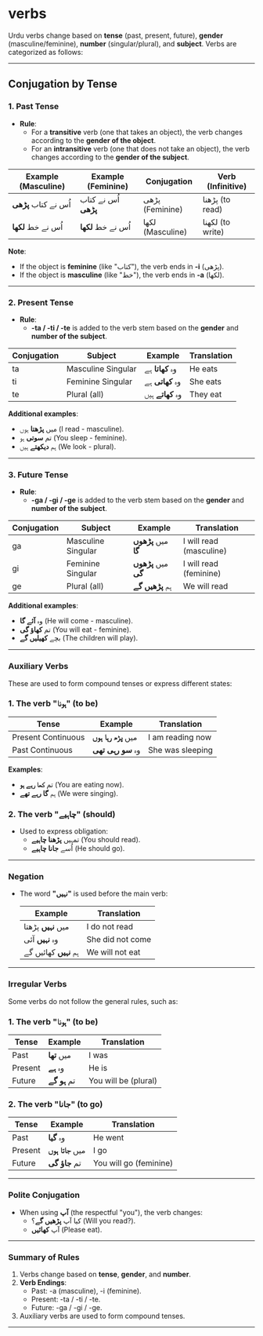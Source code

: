 # verbs

Urdu verbs change based on **tense** (past, present, future), **gender** (masculine/feminine), **number** (singular/plural), and **subject**. Verbs are categorized as follows:

***

## **Conjugation by Tense**

### **1. Past Tense**

- **Rule**:
  - For a **transitive** verb (one that takes an object), the verb changes according to the **gender of the object**.
  - For an **intransitive** verb (one that does not take an object), the verb changes according to the **gender of the subject**.

| Example (Masculine) | Example (Feminine) | Conjugation | Verb (Infinitive) |
| --- | --- | --- | --- |
| اُس نے کتاب **پڑھی** | اُس نے کتاب **پڑھی** | پڑھی (Feminine) | پڑھنا (to read) |
| اُس نے خط **لکھا** | اُس نے خط **لکھا** | لکھا (Masculine) | لکھنا (to write) |

**Note**:

- If the object is **feminine** (like "کتاب"), the verb ends in **-i** (پڑھی).
- If the object is **masculine** (like "خط"), the verb ends in **-a** (لکھا).

***

### **2. Present Tense**

- **Rule**:
  - **-ta / -ti / -te** is added to the verb stem based on the **gender** and **number of the subject**.

| Conjugation | Subject | Example | Translation |
| --- | --- | --- | --- |
| ta | Masculine Singular | وہ **کھاتا** ہے | He eats |
| ti | Feminine Singular | وہ **کھاتی** ہے | She eats |
| te | Plural (all) | وہ **کھاتے** ہیں | They eat |

**Additional examples**:

- میں **پڑھتا** ہوں (I read - masculine).
- تم **سوتی** ہو (You sleep - feminine).
- ہم **دیکھتے** ہیں (We look - plural).

***

### **3. Future Tense**

- **Rule**:
  - **-ga / -gi / -ge** is added to the verb stem based on the **gender** and **number of the subject**.

| Conjugation | Subject | Example | Translation |
| --- | --- | --- | --- |
| ga | Masculine Singular | میں **پڑھوں گا** | I will read (masculine) |
| gi | Feminine Singular | میں **پڑھوں گی** | I will read (feminine) |
| ge | Plural (all) | ہم **پڑھیں گے** | We will read |

**Additional examples**:

- وہ **آئے گا** (He will come - masculine).
- تم **کھاؤ گی** (You will eat - feminine).
- بچے **کھیلیں گے** (The children will play).

***

### **Auxiliary Verbs**

These are used to form compound tenses or express different states:

### **1. The verb "ہونا" (to be)**

| Tense | Example | Translation |
| --- | --- | --- |
| Present Continuous | میں **پڑھ رہا ہوں** | I am reading now |
| Past Continuous | وہ **سو رہی تھی** | She was sleeping |

**Examples**:

- تم **کھا رہے ہو** (You are eating now).
- ہم **گا رہے تھے** (We were singing).

### **2. The verb "چاہیے" (should)**

- Used to express obligation:
  - تمہیں **پڑھنا چاہیے** (You should read).
  - اُسے **جانا چاہیے** (He should go).

***

### **Negation**

- The word **"نہیں"** is used before the main verb:

    | Example | Translation |
    |------------------------|-------------------|
    | میں **نہیں** پڑھتا | I do not read |
    | وہ **نہیں** آئی | She did not come |
    | ہم **نہیں** کھائیں گے | We will not eat |

***

### **Irregular Verbs**

Some verbs do not follow the general rules, such as:

### **1. The verb "ہونا" (to be)**

| Tense | Example | Translation |
| --- | --- | --- |
| Past | میں **تھا** | I was |
| Present | وہ **ہے** | He is |
| Future | تم **ہو گے** | You will be (plural) |

### **2. The verb "جانا" (to go)**

| Tense | Example | Translation |
| --- | --- | --- |
| Past | وہ **گیا** | He went |
| Present | میں **جاتا ہوں** | I go |
| Future | تم **جاؤ گی** | You will go (feminine) |

***

### **Polite Conjugation**

- When using **آپ** (the respectful "you"), the verb changes:
  - کیا آپ **پڑھیں گے**؟ (Will you read?).
  - آپ **کھائیں** (Please eat).

***

### **Summary of Rules**

1. Verbs change based on **tense**, **gender**, and **number**.
2. **Verb Endings**:
    - Past: -a (masculine), -i (feminine).
    - Present: -ta / -ti / -te.
    - Future: -ga / -gi / -ge.
3. Auxiliary verbs are used to form compound tenses.

***
